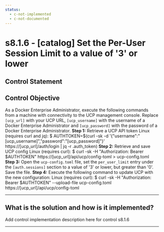 ```yaml
---
status:
  - c-not-implemented
  - c-not-documented
---
```


# s8.1.6 - \[catalog\] Set the Per-User Session Limit to a value of '3' or lower

## Control Statement

## Control Objective

As a Docker Enterprise Administrator, execute the following commands from a machine with connectivity to the UCP management console. Replace `[ucp_url]` with your UCP URL, `[ucp_username]` with the username of a Docker Enterprise Administrator and `[ucp_password]` with the password of a Docker Enterprise Administrator.    **Step 1:** Retrieve a UCP API token    Linux (requires curl and jq):     $ AUTHTOKEN=$(curl -sk -d '{"username":"[ucp_username]","password":"[ucp_password]"}' https://[ucp_url]/auth/login | jq -r .auth_token)    **Step 2:** Retrieve and save UCP config    Linux (requires curl):     $ curl -sk -H "Authorization: Bearer $AUTHTOKEN" https://[ucp_url]/api/ucp/config-toml > ucp-config.toml    **Step 3:** Open the `ucp-config.toml` file, set the `per_user_limit` entry under the `[auth.sessions]` section to a value of '3' or lower, but greater than '0'. Save the file.    **Step 4:** Execute the following command to update UCP with the new configuration:    Linux (requires curl):     $ curl -sk -H "Authorization: Bearer $AUTHTOKEN" --upload-file ucp-config.toml https://[ucp_url]/api/ucp/config-toml

______________________________________________________________________

## What is the solution and how is it implemented?

Add control implementation description here for control s8.1.6

______________________________________________________________________
